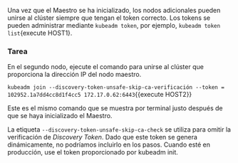 Una vez que el Maestro se ha inicializado, los nodos adicionales pueden unirse al clúster siempre que tengan el token correcto. Los tokens se pueden administrar mediante `kubeadm token`, por ejemplo, `kubeadm token list`{execute HOST1}.

### Tarea

En el segundo nodo, ejecute el comando para unirse al clúster que proporciona la dirección IP del nodo maestro.

`kubeadm join --discovery-token-unsafe-skip-ca-verificación --token = 102952.1a7dd4cc8d1f4cc5 172.17.0.62:6443`{{execute HOST2}}

Este es el mismo comando que se muestra por terminal justo después de que se haya inicializado el Maestro.

La etiqueta `--discovery-token-unsafe-skip-ca-check` se utiliza para omitir la verificación de _Discovery Token_. Dado que este token se genera dinámicamente, no podríamos incluirlo en los pasos. Cuando esté en producción, use el token proporcionado por kubeadm init.